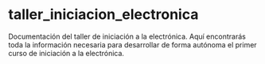 # taller_iniciacion_electronica
Documentación del taller de iniciación a la electrónica.
Aquí encontrarás toda la información necesaria para desarrollar de forma autónoma el primer curso de iniciación a la electrónica.
